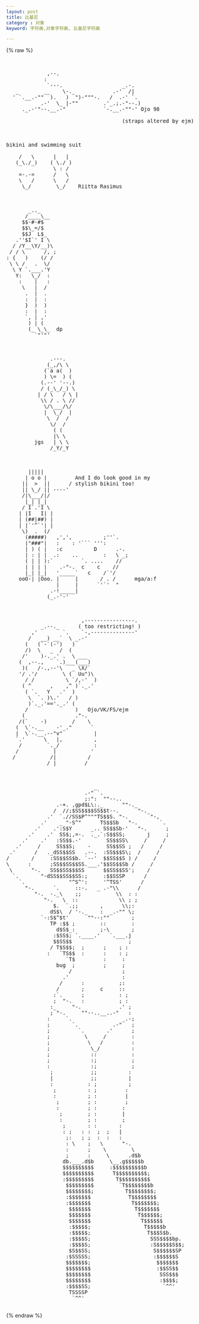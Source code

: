 ```yaml
---
layout: post
title: 比基尼
category : 对象
keyword: 字符画,对象字符画, 比基尼字符画

---
```

{% raw %}
<pre>


             ,--.
            :
             `---.                   _.-.
   _        __    \-._            .-'  /|
  ' `.__.-""  ).   )  ")-"""-.   /  .-' `.
           .-'  \_ |-""        .'_.;.-"--.)
     ._.-'"--.__.-"            `-.__.-""-' Ojo 98

                                     (straps altered by ejm)



bikini and swimming suit

    /   \      |   |
   (_\./_)    ( \./ )
               \ : /
    =-.-=      /   \
    \   /      \   /
     \_/        \_/    Riitta Rasimus



       _.._
      /____\__
     $$-#-#$
     $$\_=/$
     $$J  L$_
   .''$I`' I \
  / /Y__\Y/__)\
 / / \      /, ;
: {   )    (/ /
 \ \ /   .  \/
  \ Y `.___.'Y
   Y:   \_/  :
    :    |   :
     \   |  /
      .  |  .
      :  |  :
      }  )  )
      :  |  :
      `, | ,'
       ) | (
       (_ \_\_  dp
         `"'"'



              .---.
             (_,/\ \
            (`a a(  )
            ) \=  ) (
           (.--' '--.)
           / (_\_/_) \
          | / \   / \ |
           \\ / . \ //
            \/\___/\/
            |  \_/  |
             \  /  /
              \/  /
               ( (
               |\ \
         jgs   | \ \
              /_Y/_Y



       |||||
      | o o |         And I do look good in my
     ||  >  ||      / stylish bikini too!
     || \_/ || ----'
     /|\___/|/
      |_| |_|
     / I`.'I \
    | |I   I| |
    | (##|##) |
    | |`'^`'| |
     \)  .  (/
      (#####)   ,',',          ;''`.
      |"###"|   :    : '``` ''':
      | ) ( |   :c          D      .-.
      | : | |  .:    ..        :   \ _;
      ( | | ):`         `. ....    //
      | | | |    .-"-.  c    c    //
      |_| |_|   '_____`   c    /`'/
    ooO-| |Ooo. |     |       / . /      mga/a:f
                |     |      `'`'  "
              .-!_____|
             (_.-'-'



                        ,----------------.
           _.--._      ( too restricting! )
        ,'        `.    `-,--------------'
       /   __) __`  \ _.-'
      (   (`-`(-')   )
      /)  \   _  /  (
     /'    )-._.' .  \ ___
    (  ,--.,    `.)___(___)
     )(   /-.,--'\   _ \X/`
    '/ .'/        \ (  Uu")\
      / /          \ `/,-'  )
     ( ^      ,    ,^ )`._.'
      ( `.   Y   .'  )
       \  `. )\.'   / )
       )`._.'=='._.' (
      /               )   Ojo/VK/FS/ejm
     (                ."-.
    /(`    -)        /    \
   (  \`-.__    -'_."      `
   |  \`-.__.--"v"          |
   `.'      \   |,          ,
    /        `._/           :
   /           |           '
  /           /|          /
             / |         /



                            _                            
                         .-" `.                          
                         ;:":  ""--..                    
                .-+. ,gpd$L\:._      ""-._               
               /  //;$SS$$$$SS$$t--.      "-._           
             .'  `.//SS$P^"""TS$$S. "-.       "-,        
           .'    _ "-S^"      TS$$Sb   "-.       `.      
         .'    .':S$Y      _.. SS$$Sb-'   "-.      ;     
       .'    .'  SS$;,=-.  ._.`:S$$SS;       j     ;     
     .'    .'   :SS$$.-'        SS$$SS\     /     /      
   .'     /     SS$$S;    -     SS$$SS ;   /     /       
 .'      /   ._dSS$$SS   .--.  :SS$$$S\;  /     /        
/       /     :SS$$SS$b. `--'  $$SS$$S ) /     /         
\      :      ;SS$$SS$$SS.___.'$$SS$$Sb /     /          
 \      "-.   SS$$SS$$$SS      $$SS$$SS';    /           
  `.       "-dSS$$SS$$SS:;     :$$SSSP      /            
    `.              "^S^':     '^TSS'      /             
      "-.      `.     ::-.   _ .-"\\      /              
         "-.  -._\    ;;           \\  : :               
            "-.   \  ::             \\ ; ;               
               $.  `.;;       ,      \\;:                
              dS$\  / '-._    :  _.-"" \;                
           `-:S$^$t'      ""--:""       ;                
              TP :$$ ;        ::        :                
                d$S$_:        ;-\       ;                
               :$SS$; `.____.'   `.___.j                 
               $$SS$$                  ;                 
              / T$S$$;  ;      ;    ; :                  
             :   `TS$$  :      :    : ;                  
                   `T$         :     :                   
                bug  ;         ;     ;                   
                    /                ;                   
                  .'                 :                   
                 /      :           ;:                   
                /       ;     c     ::                   
               :`.      ;           : ;                  
               ;  "-.   :           ; :                  
              :_     "-.            .' ;                 
              ; "-.     ""--..__..-"   :                 
             :     `.                _.-;                
             ;       `.           .-"   ;                
             ;         `.       .'      ;                
             ;           \     /        :                
             ;            \   /         :                
             ;             \_/          :                
             ;             ::           :                
             ;             :;           ;                
             :             :;           ;                
              ;            ;;          :                 
              |            ;;          |                 
              :           : ;          ;                 
               ;          : ;         :                  
               :          ; :         |                  
                ;         ; :         ;                  
                :         ; :        :                   
                 ;        ; :        |                   
                 :        ; :        ;                   
                  ;       : :       :                    
                  : ;   : :  ;  ;   |                    
                   ;:   ; ;  :  :   :                    
                   : \    ;   \      "-.                 
                   :      ;    \        \                
                   ;      :     \      .d$b              
                  db.___.d$b     \__.g$$$$$b             
                  $$$$$$$$$$     :$$$$$$$$$$b            
                  $$$$$$$$$$      T$$$$$$$$$$;           
                  :$$$$$$$$$       T$$$$$$$$$$           
                   $$$$$$$$$        `T$$$$$$$$b          
                   $$$$$$$$;          T$$$$$$$$;         
                   :$$$$$$$            T$$$$$$$$         
                   :$$$$$$$             T$$$$$$$;        
                    $$$$$$$              T$$$$$$$        
                    $$$$$$$               T$$$$$$;       
                    $$$$$$$                T$$$$$$       
                    :$$$$$;                 T$$$$$b      
                    :$$$$$;                  T$$$S$b.    
                    :$$$$S;                   SSS$$$$bp. 
                    :$$$$S;                   :S$$$$$S$$;
                    $S$$SS;                    S$$$$$$SP 
                   :$SSSSS;                    :$$$$$$S  
                   $$$$$$$;                     $$$$$$$  
                   $$$$$$$$                     :$$SS$$  
                   $$$$$$$$                      SSS$$$  
                   $$$$$$$$                      :$$$$;  
                   :$$$$SS;                       `^^'   
                    TSSSSP                               
                     `^^'                                
 </pre>
{% endraw %}
